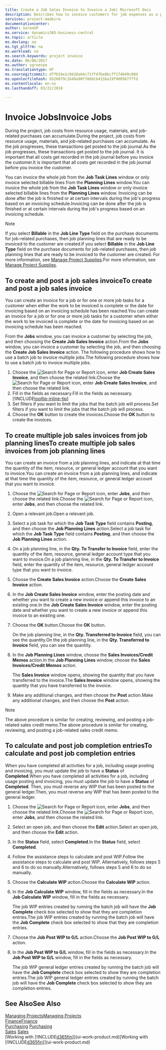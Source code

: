```yaml
---
title: Create a Job Sales Invoice to Invoice a Job| Microsoft Docs
description: Describes how to invoice customers for job expenses as a project progresses.
services: project-madeira
documentationcenter: 
author: SorenGP
ms.service: dynamics365-business-central
ms.topic: article
ms.devlang: na
ms.tgt_pltfrm: na
ms.workload: na
ms.search.keywords: project invoice
ms.date: 06/06/2017
ms.author: sgroespe
ms.translationtype: HT
ms.sourcegitcommit: d7fb34e1c9428a64c71ff47be8bcff174649c00d
ms.openlocfilehash: b526879c1b49a90ff0ddcb415ba19f9d0567f7fd
ms.contentlocale: en-nz
ms.lasthandoff: 03/22/2018

---
```

# <a name="invoice-jobs"></a><span data-ttu-id="8413b-103">Invoice Jobs</span><span class="sxs-lookup"><span data-stu-id="8413b-103">Invoice Jobs</span></span>
<span data-ttu-id="8413b-104">During the project, job costs from resource usage, materials, and job-related purchases can accumulate.</span><span class="sxs-lookup"><span data-stu-id="8413b-104">During the project, job costs from resource usage, materials, and job-related purchases can accumulate.</span></span> <span data-ttu-id="8413b-105">As the job progresses, these transactions get posted to the job journal.</span><span class="sxs-lookup"><span data-stu-id="8413b-105">As the job progresses, these transactions get posted to the job journal.</span></span> <span data-ttu-id="8413b-106">It is important that all costs get recorded in the job journal before you invoice the customer.</span><span class="sxs-lookup"><span data-stu-id="8413b-106">It is important that all costs get recorded in the job journal before you invoice the customer.</span></span>

<span data-ttu-id="8413b-107">You can invoice the whole job from the **Job Task Lines** window or only invoice selected billable lines from the **Planning Lines** window.</span><span class="sxs-lookup"><span data-stu-id="8413b-107">You can invoice the whole job from the **Job Task Lines** window or only invoice selected billable lines from the **Planning Lines** window.</span></span> <span data-ttu-id="8413b-108">Invoicing can be done after the job is finished or at certain intervals during the job's progress based on an invoicing schedule.</span><span class="sxs-lookup"><span data-stu-id="8413b-108">Invoicing can be done after the job is finished or at certain intervals during the job's progress based on an invoicing schedule.</span></span>

> [!NOTE]  
>   <span data-ttu-id="8413b-109">If you select **Billable** in the **Job Line Type** field on the purchase documents for job-related purchases, then job planning lines that are ready to be invoiced to the customer are created.</span><span class="sxs-lookup"><span data-stu-id="8413b-109">If you select **Billable** in the **Job Line Type** field on the purchase documents for job-related purchases, then job planning lines that are ready to be invoiced to the customer are created.</span></span> <span data-ttu-id="8413b-110">For more information, see [Manage Project Supplies](projects-how-manage-project-supplies.md).</span><span class="sxs-lookup"><span data-stu-id="8413b-110">For more information, see [Manage Project Supplies](projects-how-manage-project-supplies.md).</span></span>

## <a name="to-create-and-post-a-job-sales-invoice"></a><span data-ttu-id="8413b-111">To create and post a job sales invoice</span><span class="sxs-lookup"><span data-stu-id="8413b-111">To create and post a job sales invoice</span></span>
<span data-ttu-id="8413b-112">You can create an invoice for a job or for one or more job tasks for a customer when either the work to be invoiced is complete or the date for invoicing based on an invoicing schedule has been reached.</span><span class="sxs-lookup"><span data-stu-id="8413b-112">You can create an invoice for a job or for one or more job tasks for a customer when either the work to be invoiced is complete or the date for invoicing based on an invoicing schedule has been reached.</span></span>

<span data-ttu-id="8413b-113">From the **Jobs** window, you can invoice a customer by selecting the job, and then choosing the **Create Job Sales Invoice** action.</span><span class="sxs-lookup"><span data-stu-id="8413b-113">From the **Jobs** window, you can invoice a customer by selecting the job, and then choosing the **Create Job Sales Invoice** action.</span></span> <span data-ttu-id="8413b-114">The following procedure shows how to use a batch job to invoice multiple jobs.</span><span class="sxs-lookup"><span data-stu-id="8413b-114">The following procedure shows how to use a batch job to invoice multiple jobs.</span></span>  

1. <span data-ttu-id="8413b-115">Choose the ![Search for Page or Report](media/ui-search/search_small.png "Search for Page or Report icon") icon, enter **Job Create Sales Invoice**, and then choose the related link.</span><span class="sxs-lookup"><span data-stu-id="8413b-115">Choose the ![Search for Page or Report](media/ui-search/search_small.png "Search for Page or Report icon") icon, enter **Job Create Sales Invoice**, and then choose the related link.</span></span>  
2. <span data-ttu-id="8413b-116">Fill in the fields as necessary.</span><span class="sxs-lookup"><span data-stu-id="8413b-116">Fill in the fields as necessary.</span></span> [!INCLUDE[tooltip-inline-tip](includes/tooltip-inline-tip_md.md)]
3. <span data-ttu-id="8413b-117">Set filters if you want to limit the jobs that the batch job will process.</span><span class="sxs-lookup"><span data-stu-id="8413b-117">Set filters if you want to limit the jobs that the batch job will process.</span></span>
4. <span data-ttu-id="8413b-118">Choose the **OK** button to create the invoices.</span><span class="sxs-lookup"><span data-stu-id="8413b-118">Choose the **OK** button to create the invoices.</span></span>  

## <a name="to-create-multiple-job-sales-invoices-from-job-planning-lines"></a><span data-ttu-id="8413b-119">To create multiple job sales invoices from job planning lines</span><span class="sxs-lookup"><span data-stu-id="8413b-119">To create multiple job sales invoices from job planning lines</span></span>
<span data-ttu-id="8413b-120">You can create an invoice from a job planning lines, and indicate at that time the quantity of the item, resource, or general ledger account that you want to invoice.</span><span class="sxs-lookup"><span data-stu-id="8413b-120">You can create an invoice from a job planning lines, and indicate at that time the quantity of the item, resource, or general ledger account that you want to invoice.</span></span>

1. <span data-ttu-id="8413b-121">Choose the ![Search for Page or Report](media/ui-search/search_small.png "Search for Page or Report icon") icon, enter **Jobs**, and then choose the related link.</span><span class="sxs-lookup"><span data-stu-id="8413b-121">Choose the ![Search for Page or Report](media/ui-search/search_small.png "Search for Page or Report icon") icon, enter **Jobs**, and then choose the related link.</span></span>
2. <span data-ttu-id="8413b-122">Open a relevant job.</span><span class="sxs-lookup"><span data-stu-id="8413b-122">Open a relevant job.</span></span>
3. <span data-ttu-id="8413b-123">Select a job task for which the **Job Task Type** field contains **Posting**, and then choose the **Job Planning Lines** action.</span><span class="sxs-lookup"><span data-stu-id="8413b-123">Select a job task for which the **Job Task Type** field contains **Posting**, and then choose the **Job Planning Lines** action.</span></span>  
4. <span data-ttu-id="8413b-124">On a job planning line, in the **Qty. To Transfer to Invoice** field, enter the quantity of the item, resource, general ledger account type that you want to invoice.</span><span class="sxs-lookup"><span data-stu-id="8413b-124">On a job planning line, in the **Qty. To Transfer to Invoice** field, enter the quantity of the item, resource, general ledger account type that you want to invoice.</span></span>  
5. <span data-ttu-id="8413b-125">Choose the **Create Sales Invoice** action.</span><span class="sxs-lookup"><span data-stu-id="8413b-125">Choose the **Create Sales Invoice** action.</span></span>
6. <span data-ttu-id="8413b-126">In the **Job Create Sales Invoice** window, enter the posting date and whether you want to create a new invoice or append this invoice to an existing one.</span><span class="sxs-lookup"><span data-stu-id="8413b-126">In the **Job Create Sales Invoice** window, enter the posting date and whether you want to create a new invoice or append this invoice to an existing one.</span></span>
7. <span data-ttu-id="8413b-127">Choose the **OK** button.</span><span class="sxs-lookup"><span data-stu-id="8413b-127">Choose the **OK** button.</span></span>  

    <span data-ttu-id="8413b-128">On the job planning line, in the **Qty. Transferred to Invoice** field, you can see the quantity.</span><span class="sxs-lookup"><span data-stu-id="8413b-128">On the job planning line, in the **Qty. Transferred to Invoice** field, you can see the quantity.</span></span>
8. <span data-ttu-id="8413b-129">In the **Job Planning Lines** window, choose the **Sales Invoices/Credit Memos** action.</span><span class="sxs-lookup"><span data-stu-id="8413b-129">In the **Job Planning Lines** window, choose the **Sales Invoices/Credit Memos** action.</span></span>

    <span data-ttu-id="8413b-130">The **Sales Invoice** window opens, showing the quantity that you have transferred to the invoice.</span><span class="sxs-lookup"><span data-stu-id="8413b-130">The **Sales Invoice** window opens, showing the quantity that you have transferred to the invoice.</span></span>  
9. <span data-ttu-id="8413b-131">Make any additional changes, and then choose the **Post** action.</span><span class="sxs-lookup"><span data-stu-id="8413b-131">Make any additional changes, and then choose the **Post** action.</span></span>

> [!NOTE]  
>   <span data-ttu-id="8413b-132">The above procedure is similar for creating, reviewing, and posting a job-related sales credit memo.</span><span class="sxs-lookup"><span data-stu-id="8413b-132">The above procedure is similar for creating, reviewing, and posting a job-related sales credit memo.</span></span>

## <a name="to-calculate-and-post-job-completion-entries"></a><span data-ttu-id="8413b-133">To calculate and post job completion entries</span><span class="sxs-lookup"><span data-stu-id="8413b-133">To calculate and post job completion entries</span></span>
<span data-ttu-id="8413b-134">When you have completed all activities for a job, including usage posting and invoicing, you must update the job to have a **Status** of **Completed**.</span><span class="sxs-lookup"><span data-stu-id="8413b-134">When you have completed all activities for a job, including usage posting and invoicing, you must update the job to have a **Status** of **Completed**.</span></span> <span data-ttu-id="8413b-135">Then, you must reverse any WIP that has been posted to the general ledger.</span><span class="sxs-lookup"><span data-stu-id="8413b-135">Then, you must reverse any WIP that has been posted to the general ledger.</span></span>

1. <span data-ttu-id="8413b-136">Choose the ![Search for Page or Report](media/ui-search/search_small.png "Search for Page or Report icon") icon, enter **Jobs**, and then choose the related link.</span><span class="sxs-lookup"><span data-stu-id="8413b-136">Choose the ![Search for Page or Report](media/ui-search/search_small.png "Search for Page or Report icon") icon, enter **Jobs**, and then choose the related link.</span></span>  
2. <span data-ttu-id="8413b-137">Select an open job, and then choose the **Edit** action.</span><span class="sxs-lookup"><span data-stu-id="8413b-137">Select an open job, and then choose the **Edit** action.</span></span>
3. <span data-ttu-id="8413b-138">In the **Status** field, select **Completed**.</span><span class="sxs-lookup"><span data-stu-id="8413b-138">In the **Status** field, select **Completed**.</span></span>
4. <span data-ttu-id="8413b-139">Follow the assistance steps to calculate and post WIP.</span><span class="sxs-lookup"><span data-stu-id="8413b-139">Follow the assistance steps to calculate and post WIP.</span></span> <span data-ttu-id="8413b-140">Alternatively, follows steps 5 and 6 to do so manually.</span><span class="sxs-lookup"><span data-stu-id="8413b-140">Alternatively, follows steps 5 and 6 to do so manually.</span></span>  
5. <span data-ttu-id="8413b-141">Choose the **Calculate WIP** action.</span><span class="sxs-lookup"><span data-stu-id="8413b-141">Choose the **Calculate WIP** action.</span></span>
6. <span data-ttu-id="8413b-142">In the **Job Calculate WIP** window, fill in the fields as necessary.</span><span class="sxs-lookup"><span data-stu-id="8413b-142">In the **Job Calculate WIP** window, fill in the fields as necessary.</span></span>  

     <span data-ttu-id="8413b-143">The job WIP entries created by running the batch job will have the **Job Complete** check box selected to show that they are completion entries.</span><span class="sxs-lookup"><span data-stu-id="8413b-143">The job WIP entries created by running the batch job will have the **Job Complete** check box selected to show that they are completion entries.</span></span>  
7. <span data-ttu-id="8413b-144">Choose the **Job Post WIP to G/L** action.</span><span class="sxs-lookup"><span data-stu-id="8413b-144">Choose the **Job Post WIP to G/L** action.</span></span>
8. <span data-ttu-id="8413b-145">In the **Job Post WIP to G/L** window, fill in the fields as necessary.</span><span class="sxs-lookup"><span data-stu-id="8413b-145">In the **Job Post WIP to G/L** window, fill in the fields as necessary.</span></span>  

     <span data-ttu-id="8413b-146">The job WIP general ledger entries created by running the batch job will have the **Job Complete** check box selected to show they are completion entries.</span><span class="sxs-lookup"><span data-stu-id="8413b-146">The job WIP general ledger entries created by running the batch job will have the **Job Complete** check box selected to show they are completion entries.</span></span>

## <a name="see-also"></a><span data-ttu-id="8413b-147">See Also</span><span class="sxs-lookup"><span data-stu-id="8413b-147">See Also</span></span>
[<span data-ttu-id="8413b-148">Managing Projects</span><span class="sxs-lookup"><span data-stu-id="8413b-148">Managing Projects</span></span>](projects-manage-projects.md)  
[<span data-ttu-id="8413b-149">Finance</span><span class="sxs-lookup"><span data-stu-id="8413b-149">Finance</span></span>](finance.md)  
<span data-ttu-id="8413b-150">[Purchasing](purchasing-manage-purchasing.md)       </span><span class="sxs-lookup"><span data-stu-id="8413b-150">[Purchasing](purchasing-manage-purchasing.md)       </span></span>  
<span data-ttu-id="8413b-151">[Sales](sales-manage-sales.md)    </span><span class="sxs-lookup"><span data-stu-id="8413b-151">[Sales](sales-manage-sales.md)    </span></span>  
<span data-ttu-id="8413b-152">[Working with [!INCLUDE[d365fin](includes/d365fin_md.md)]](ui-work-product.md)</span><span class="sxs-lookup"><span data-stu-id="8413b-152">[Working with [!INCLUDE[d365fin](includes/d365fin_md.md)]](ui-work-product.md)</span></span>  

